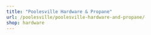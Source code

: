 ```yaml
---
title: "Poolesville Hardware & Propane"
url: /poolesville/poolesville-hardware-and-propane/
shop: hardware
---
```

